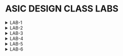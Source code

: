 # ASIC DESIGN CLASS LABS

<details>
 <summary>LAB-1 </summary>

***LAB 1a - Create a C program and compile it using GCC and then verify the output.***

Steps to be followed -

1] Open a text editor with a name sum1ton with use of the command mentioned below.
![1](https://github.com/user-attachments/assets/35037a36-036f-4039-a1c4-ba22a6dd7e1c)

2] Write a code to get sum of n numbers in the text editor.
![2](https://github.com/user-attachments/assets/5811c714-ff40-4b18-a8c6-b126d7fdd580)

3] Now compile the written code with help of gcc compiler
![3](https://github.com/user-attachments/assets/5759c133-0bb1-4248-96f5-0f89c930a49a)

4] Now run the executable code to check the final output
![4](https://github.com/user-attachments/assets/80d2507d-0549-4b86-9c9b-628f88a05c20)

Conclusion - Hence after succesfully executing c code we get sum of first 100 numbers as 5050.


***LAB 1b - Compiling a C code on  RISC_V compiler using O1 and Ofast.***

Steps to be followed -

1] Write a c program to get sum of n numbers
![Screenshot (740)](https://github.com/user-attachments/assets/3944499f-a22c-425f-bd20-75998bb96126)

2]Compile the c code using risc-v compiler with -O1 switch
![Screenshot (744)](https://github.com/user-attachments/assets/3c9961db-5692-4fa2-92f3-758fbd3c0c7a)

3] After creating an object file use the command to see the assembly code
![Screenshot (745)](https://github.com/user-attachments/assets/94aa641d-eb09-428a-8933-69975a713d0e)

4] As in the assembly code we just need to check inside the main so use | less.
![Screenshot (754)](https://github.com/user-attachments/assets/ba0bfb90-3e69-45d8-af8a-a6d1e353497f)

5] 15 lines of opcode are observed
![Screenshot (749)](https://github.com/user-attachments/assets/5e627bf6-fd02-4750-9f95-1191dda29b99)

6] Now use Ofast switch while compiling and repeat 3rd and 4th steps
![Screenshot (753)](https://github.com/user-attachments/assets/17ca7950-b63a-431d-ac5d-cf65c58455dd)

7] After generating the assembly code we obtain 12 lines of opcode.
![Screenshot (756)](https://github.com/user-attachments/assets/21362011-f28d-42a8-9955-641c2fd3ed27)

Conclusion - Hence the compilation is successfully performed.

</details>



<details>
 <summary>LAB-2 </summary>

***LAB 2 - Compiling the C code with RISC-V compiler using spike simulator and debugging it.***

Steps to be followed -

1] After compiling the sum1ton.c file using gcc compiler we got result as 5050. Now for verifying for same result using risc-v compiler use spike simulator and to get result use the command spike pk sum1ton.o 

![1](https://github.com/user-attachments/assets/c890e1e3-2060-4ab7-bfc8-bcac285c685d)

We get same result as 5050

2] Now to open debugger use "spike -d pk" command and to execute from 0 to first address of main section use "until pc 0 100b0 " where 0 is the initial and 100b0 is the first address under main section.

![2](https://github.com/user-attachments/assets/64e492dc-c68a-4898-bddc-7387e59d88ed)


3] TO check content of a2 register use "reg 0 a2" command. After executing it's content will be displayed. To go to the next instruction just press enter.

![3](https://github.com/user-attachments/assets/29fb83c7-4a7a-46c5-a2d9-fb5db9b953db)

4] As we can see the next instruction is "lui" which is used to load immediate. After executing it use "reg 0 a2" command and here we can observe that it's content is changed

![4](https://github.com/user-attachments/assets/7a7800da-a458-4ccc-a603-7a80c4c05d22)


5] Now moving to next instruction i.e "sp" stack pointer; after executing it we can observe hexadecimal 10 got subtracted i.e from 50 to 40.

![Screenshot (793)](https://github.com/user-attachments/assets/f7e12f2b-f0d5-4c51-85dc-419c7de18fb6)

Hence in similar way we can perform succeeding instructions.

</details>





<details>
 <summary>LAB-3 </summary>
 
    
***LAB 3***

***LAB-3A] Identify various RISC-V instruction type (R, I, S, B, U, J) and exact 32-bit instruction code in the instruction type format for below RISC-V instructions***


### Instructions Table

| Instruction          | Type | Opcode  | funct7 | rs2  | rs1  | funct3 | rd   | Imm   | 32-bit Instruction Code             |
|----------------------|------|---------|--------|------|------|--------|------|-------|-------------------------------------|
| `ADD r8, r9, r10`    | R    | 0110011 | 0000000| 01010| 01001| 000    | 01000|       | 0000000 01010 01001 000 01000 0110011 |
| `SUB r10, r8, r9`    | R    | 0110011 | 0100000| 01001| 01000| 000    | 01010|       | 0100000 01001 01000 000 01010 0110011 |
| `AND r9, r8, r10`    | R    | 0110011 | 0000000| 01010| 01000| 111    | 01001|       | 0000000 01010 01000 111 01001 0110011 |
| `OR r8, r9, r5`      | R    | 0110011 | 0000000| 00101| 01001| 110    | 01000|       | 0000000 00101 01001 110 01000 0110011 |
| `XOR r8, r8, r4`     | R    | 0110011 | 0000000| 00100| 01000| 100    | 01000|       | 0000000 00100 01000 100 01000 0110011 |
| `SLT r0, r1, r4`     | R    | 0110011 | 0000000| 00100| 00001| 010    | 00000|       | 0000000 00100 00001 010 00000 0110011 |
| `ADDI r2, r2, 5`     | I    | 0010011 |        |      | 00010| 000    | 00010| 000000000101 | 000000000101 00010 000 00010 0010011 |
| `SW r2, r0, 4`       | S    | 0100011 |        | 00010| 00000| 010    |      | 0000000 0100  | 0000000 00100 00000 010 00010 0100011 |
| `SRL r6, r1, r1`     | R    | 0110011 | 0000000| 00001| 00001| 101    | 00110|       | 0000000 00001 00001 101 00110 0110011 |
| `BNE r0, r0, 20`     | B    | 1100011 |        | 00000| 00000| 001    |      | 0000000 10100 | 0000000 10100 00000 001 00000 1100011 |
| `BEQ r0, r0, 15`     | B    | 1100011 |        | 00000| 00000| 000    |      | 0000000 01111 | 0000000 01111 00000 000 00000 1100011 |
| `LW r3, r1, 2`       | I    | 0000011 |        |      | 00001| 010    | 00011| 000000000010 | 000000000010 00001 010 00011 0000011 |
| `SLL r5, r1, r1`     | R    | 0110011 | 0000000| 00001| 00001| 001    | 00101|       | 0000000 00001 00001 001 00101 0110011 |


***LAB-3B] By making use of RISCV Core: Verilog Netlist and Testbench, perform an experiment of Functional Simulation.***




From below we can see all instructions are Hardcoded. 



![9](https://github.com/user-attachments/assets/d8d022bc-67a7-4795-83d4-e19007f7a0fd)


To compile and to get gtkwave of the iiitb_rv32i.v file and it's testbench iiitb_rv32i_tb.v file use below commands : 


![10](https://github.com/user-attachments/assets/c2183c7e-c878-4267-a506-04cf026595a8)


Table to show standard risc-v isa and Hardcore isa for each operation :


| Operation          | Standard RISCV ISA | Hardcoded ISA |
|--------------------|---------------------|---------------|
| ADD R6, R2, R1     | 32'h00110333        | 32'h02208300  |
| SUB R7, R1, R2     | 32'h402083b3        | 32'h02209380  |
| AND R8, R1, R3     | 32'h0030f433        | 32'h0230a400  |
| OR R9, R2, R5      | 32'h005164b3        | 32'h02513480  |
| XOR R10, R1, R4    | 32'h0040c533        | 32'h0240c500  |
| SLT R1, R2, R4     | 32'h0045a0b3        | 32'h02415580  |
| ADDI R12, R4, 5    | 32'h004120b3        | 32'h00520600  |
| BEQ R0, R0, 15     | 32'h00000f63        | 32'h00f00002  |
| SW R3, R1, 2       | 32'h0030a123        | 32'h00209181  |
| LW R13, R1, 2      | 32'h0020a683        | 32'h00208681  |
| SRL R16, R14, R2   | 32'h0030a123        | 32'h00271803  |
| SLL R15, R1, R2    | 32'h002097b3        | 32'h00208783  |


Output waveforms for each instruction -

1] ADD R6, R2, R1  : here addition is performed as R2+R1 and stored in R1 

from below image we can see output of ADD : 00000001 + 00000002 = 00000003

![1](https://github.com/user-attachments/assets/0f3f8435-da39-4420-bb3a-8462f0d65b56)


Similarly all instructions are executed and their respective waveforms are recorded


2] SUB R7, R1, R2

![2](https://github.com/user-attachments/assets/0b45855b-bf87-43a2-ab9d-86fdcf211f98)

3] AND R8, R1, R3

![3](https://github.com/user-attachments/assets/ff7b5e6c-2a6b-47ff-a766-56dd5cba9d9f)

4] OR R9, R2, R5

![4](https://github.com/user-attachments/assets/d920063c-d861-449b-98c6-f3842716b6ef)

5] XOR R10, R1, R4

![5](https://github.com/user-attachments/assets/72648356-f4fe-45ba-9d04-1ee9f1106071)

6] SLT R1, R2, R4

![6](https://github.com/user-attachments/assets/e163b617-7689-4dba-8d8a-09c410385e6e)

7] ADDI R12, R4, 5

![7](https://github.com/user-attachments/assets/f8871143-418f-45fa-beb7-d2b9c554dcba)

8] BEQ R0, R0, 15

![8](https://github.com/user-attachments/assets/6bf61cab-2f26-4b64-98db-259339a51666)


</details>


<details>
 <summary>LAB-4 </summary>

***LAB-4] Create a "TO-DO LIST APPLICATION" in C and compile with gcc and Risc-V architecture compilers and verify the output.***


C program for "TO-DO-LIST APPLICATION":

```c
#include <stdio.h>
#include <string.h>

#define MAX_TASKS 100
#define TASK_LENGTH 100

typedef struct {
    char task[TASK_LENGTH];
    int is_done;
} Todo;

Todo todo_list[MAX_TASKS];
int task_count = 0;

void add_task() {
    if (task_count < MAX_TASKS) {
        printf("Enter the task: ");
        getchar(); // To consume the newline character from the previous input
        fgets(todo_list[task_count].task, TASK_LENGTH, stdin);
        todo_list[task_count].task[strcspn(todo_list[task_count].task, "\n")] = 0; // Remove newline character
        todo_list[task_count].is_done = 0;
        task_count++;
        printf("Task added successfully!\n");
    } else {
        printf("Task list is full!\n");
    }
}

void view_tasks() {
    if (task_count == 0) {
        printf("No tasks to display.\n");
        return;
    }
    for (int i = 0; i < task_count; i++) {
        printf("%d. [%c] %s\n", i + 1, todo_list[i].is_done ? 'x' : ' ', todo_list[i].task);
    }
}

void mark_task_done() {
    int task_num;
    printf("Enter the task number to mark as done: ");
    scanf("%d", &task_num);
    if (task_num > 0 && task_num <= task_count) {
        todo_list[task_num - 1].is_done = 1;
        printf("Task marked as done.\n");
    } else {
        printf("Invalid task number.\n");
    }
}

int main() {
    int choice;
    while (1) {
        printf("\nTo-Do List Application\n");
        printf("1. Add Task\n");
        printf("2. View Tasks\n");
        printf("3. Mark Task as Done\n");
        printf("4. Exit\n");
        printf("Enter your choice: ");
        scanf("%d", &choice);

        switch (choice) {
            case 1:
                add_task();
                break;
            case 2:
                view_tasks();
                break;
            case 3:
                mark_task_done();
                break;
            case 4:
                printf("Exiting the application.\n");
                return 0;
            default:
                printf("Invalid choice. Please try again.\n");
        }
    }
}
```


Compilation with gcc -


![1](https://github.com/user-attachments/assets/bddcc84d-03eb-4979-b091-72a4ae171ec8)


Output can be observed as -

![2 (2)](https://github.com/user-attachments/assets/4ff6582c-3602-4a06-b800-7bb2dadb215f)

![Screenshot 2024-08-14 100416](https://github.com/user-attachments/assets/b295809e-e020-4021-b446-a1707f8dbd82)

![4](https://github.com/user-attachments/assets/f7f9cb89-f68d-41c8-9144-45238147aed3)


**Compiling the C code in RISC-V architecture with O1 and Ofast switches -**


A] Executing the C code with O1 switch with below command in terminal -


![5](https://github.com/user-attachments/assets/8893df1d-a763-4e3f-a4d3-c51457e29b1e)


The assembly line code for the O1 switch can be observed as below -


![6](https://github.com/user-attachments/assets/625df460-7a1d-457a-92c7-e77f62cf88c0)


B] Executing the C code with with Ofast switch -


![7](https://github.com/user-attachments/assets/a590b975-b548-49a4-bc79-8b4a32f33ce1)


The assembly line code, after executing the C code with Ofast switch can be observed as below-


![8](https://github.com/user-attachments/assets/a0731e9a-bec5-47bc-b43a-4fd44867a7d2)


For verifying for same result using risc-v architecture use spike simulator -

``spike pk todolist.o ``


![9](https://github.com/user-attachments/assets/71d46768-c6ca-4670-a9a1-b91ba738ebaf)


Now to open debugger use ``spike -d pk todolist.c`` command and to execute from 0 to first address of main section use ``until pc 0 103cc`` where 0 is the initial and 103cc is the first address under main section.


![10](https://github.com/user-attachments/assets/dc5e357e-3abc-4bee-96aa-9c9358a9bb84)



Observation - After compiling the "TO-DO-LIST APPLICATION" C program with gcc compiler and RISC-V architecture uising O1 and Ofast switches; same output is observed.


![11](https://github.com/user-attachments/assets/177f81b3-a8d2-4eee-ac07-9d6ebf148c1b)


</details>


<details>
 <summary>LAB-5 </summary>

***LAB 5] Build a 5-stage pipelined RISC-V processor using TL verilog and Makerchip***


Enabeling the Visualisation for the pipelined cpu in makerchip - 


![1](https://github.com/user-attachments/assets/ff0ba0a6-c788-4495-bb6f-fb4676e52bd5)

![2](https://github.com/user-attachments/assets/68c0bf00-3dc1-4b26-b2ee-0659cc255a8e)


Appending the Fetch using PC Logic and Adding the instruction memory - 

![3](https://github.com/user-attachments/assets/eccfa195-6e20-4216-af66-a51439a5faab)

Decoding I,R,S,U,B,J type of instructions based on opcode [6:0]
Only [6:2] is used here because this implementation is for RV64I which does not use [1:0] - 


![4](https://github.com/user-attachments/assets/bd2e98f5-03bd-467f-92ba-442d8813a1ac)


Adding a unique name to the clock with ```$clk_vai = *clk``` - 


![5](https://github.com/user-attachments/assets/49fcd8cb-4339-4de9-afad-fbcf0e109f6a)


Instruction immediate value decode - 


![8](https://github.com/user-attachments/assets/d49f42ea-f2f1-45f2-8e84-ff24a2125e1b)


Decoding other fields of instruction (source and destination registers, funct, opcode) using valid -


![9](https://github.com/user-attachments/assets/4203ad52-f6a3-404d-a4f7-dafa5344d40f)


Decode instruction in subset of base instruction set based on RISC-V 32I 

Use the command to decode - ```$dec_bits[10:0] = {$funct7[5],$funct3,$opcode}```

Decoding individual branch instructions - 


![10](https://github.com/user-attachments/assets/3f665bc6-bfbe-4326-b3b2-9a052e274fc2)

To quite down warnings - ``` `BOGUS_USE($is_beq $is_bne $is_blt $is_bge $is_bltu $is_bgeu $is_addi $is_add)``` is added to the TLV code

**Register file Read and Write**

Here the Register file is 2 read, 1 write which means 2 read and 1 write operation can happen simultanously.

For changes on Register File Read assign ``$scr1/2_value[31:0]`` to register file outputs.


![11](https://github.com/user-attachments/assets/78fa9d26-3d74-4644-b52d-83434f3edee5)

**ALU**

During the execute stage at ALU, both the operands perform the operation based on opcode. The output of ALU can be observed at `Sresult` .

Below is snapshot from Makerchip IDE after performing the execute stage.

![12](https://github.com/user-attachments/assets/02237119-43f9-4d15-bad1-68a612577f76)

**Register File Write** can be performed as below and it's waveform can be observed -


![13](https://github.com/user-attachments/assets/9ae8ddca-a593-410a-8cd0-12692157a3dd)

**Implementing Branch Instructions**

The next stage in the building of the RISC-V microarchitecture, is the addition of branches.


![14](https://github.com/user-attachments/assets/0cafd8be-d2cb-4fdf-97ea-a6a0612d0294)


For complementing branch instructions use ``$br_target_pc[31:0] = $pc +$imm;`` 

![15](https://github.com/user-attachments/assets/0322dd3f-adc4-482a-b261-8a23c28a9b9e)

**Testbench**

To pass the testbench use - ``*passed = |cpu/xreg[10]>>5$value == (1+2+3+4+5+6+7+8+9+10);``

From the below snapshot from makerchip, we can observe that the Testbench is successfullt implemented, and we can verify it from the LOG terminal


![16](https://github.com/user-attachments/assets/c1ce8a67-3e74-4bbd-b348-db4d618dea14)


**Pipelining the RISC-V CPU**

After applying pipeling to the cpu core and including the load,store and data memory option, we can observe the pipelined output at the **visualization** terminal 

![17](https://github.com/user-attachments/assets/31a95dc6-4a69-4904-9602-4d0a3533b6f3)

On the viz tab we can observe execution of various insturents and their results on differnt registers

For the risc-v cpu code , it takes 59 cycles for execution after adding the load,store and jump instructions.


![18](https://github.com/user-attachments/assets/c87b2b4f-d2cb-4516-b943-42ae175e2df2)

Below is snapshot of pipelined CPU with a test case of assembly program which does summation from 1 to 9 then stores to r14 of register file. In snapshot r14 = 45.

![Screenshot 2024-08-21 225050](https://github.com/user-attachments/assets/14ef33c4-d231-4483-9590-50c15230ab0a)


![Screenshot 2024-08-21 225234](https://github.com/user-attachments/assets/b6c445e1-2491-4784-ad81-92badebe5d99)



The gradual output of add instruction at 56th cycle  stored in the r10 register can be observed as 


![Screenshot 2024-08-21 212517](https://github.com/user-attachments/assets/241221eb-6e2b-43b0-9c92-915e4f1e1bb8)


Hence in similar pattern output for other instructions can be analized.


***Block diagram of the designed RISC-V CPU***


![20](https://github.com/user-attachments/assets/08a9b81d-6e87-4acb-8614-3b586a65d3ee)


***Output waveform with clock signal appended with name ``clk_vai``***

![21](https://github.com/user-attachments/assets/2bb47755-9727-446f-91a1-88e105068d65)


**Reset signal**


![22](https://github.com/user-attachments/assets/776d7794-c8ea-4810-910f-a45190913b6a)


Gradual addition of 1 to 9 stored in r14 register


![Screenshot 2024-08-21 225234](https://github.com/user-attachments/assets/fd7c300d-8db5-4c34-8134-402a9493e71a)



***Code***

```
\m4_TLV_version 1d: tl-x.org
\SV
   // Template code can be found in: https://github.com/stevehoover/RISC-V_MYTH_Workshop
   
   m4_include_lib(['https://raw.githubusercontent.com/BalaDhinesh/RISC-V_MYTH_Workshop/master/tlv_lib/risc-v_shell_lib.tlv'])

\SV
   m4_makerchip_module   // (Expanded in Nav-TLV pane.)
\TLV

   // /====================\
   // | Sum 1 to 9 Program |
   // \====================/
   //
   // Add 1,2,3,...,9 (in that order).
   //
   // Regs:
   //  r10 (a0): In: 0, Out: final sum
   //  r12 (a2): 10
   //  r13 (a3): 1..10
   //  r14 (a4): Sum
   // 
   // External to function:
   m4_asm(ADD, r10, r0, r0)             // Initialize r10 (a0) to 0.
   // Function:
   m4_asm(ADD, r14, r10, r0)            // Initialize sum register a4 with 0x0
   m4_asm(ADDI, r12, r10, 1010)         // Store count of 10 in register a2.
   m4_asm(ADD, r13, r10, r0)            // Initialize intermediate sum register a3 with 0
   // Loop:
   m4_asm(ADD, r14, r13, r14)           // Incremental addition
   m4_asm(ADDI, r13, r13, 1)            // Increment intermediate register by 1
   m4_asm(BLT, r13, r12, 1111111111000) // If a3 is less than a2, branch to label named <loop>
   m4_asm(ADD, r10, r14, r0)            // Store final result to register a0 so that it can be read by main program
   m4_asm(SW, r0, r10, 10000)           // Store r10 result in dmem
   m4_asm(LW, r17, r0, 10000)           // Load contents of dmem to r17
   m4_asm(JAL, r7, 00000000000000000000) // Done. Jump to itself (infinite loop). (Up to 20-bit signed immediate plus implicit 0 bit (unlike JALR) provides byte address; last immediate bit should also be 0)
   m4_define_hier(['M4_IMEM'], M4_NUM_INSTRS)

   |cpu
      @0
         $reset = *reset;
         $clk_vai = *clk;
         
         //PC fetch - branch, jumps and loads introduce 2 cycle bubbles in this pipeline
         $pc[31:0] = >>1$reset ? '0 : (>>3$valid_taken_br ? >>3$br_tgt_pc :
                                       >>3$valid_load     ? >>3$inc_pc[31:0] :
                                       >>3$jal_valid      ? >>3$br_tgt_pc :
                                       >>3$jalr_valid     ? >>3$jalr_tgt_pc :
                                                     (>>1$inc_pc[31:0]));
         // Access instruction memory using PC
         $imem_rd_en = ~ $reset;
         $imem_rd_addr[M4_IMEM_INDEX_CNT-1:0] = $pc[M4_IMEM_INDEX_CNT+1:2];
         
         
      @1
         //Getting instruction from IMem
         $instr[31:0] = $imem_rd_data[31:0];
         
         //Increment PC
         $inc_pc[31:0] = $pc[31:0] + 32'h4;
         
         //Decoding I,R,S,U,B,J type of instructions based on opcode [6:0]
         //Only [6:2] is used here because this implementation is for RV64I which does not use [1:0]
         $is_i_instr = $instr[6:2] ==? 5'b0000x ||
                       $instr[6:2] ==? 5'b001x0 ||
                       $instr[6:2] == 5'b11001;
         
         $is_r_instr = $instr[6:2] == 5'b01011 ||
                       $instr[6:2] ==? 5'b011x0 ||
                       $instr[6:2] == 5'b10100;
         
         $is_s_instr = $instr[6:2] ==? 5'b0100x;
         
         $is_u_instr = $instr[6:2] ==? 5'b0x101;
         
         $is_b_instr = $instr[6:2] == 5'b11000;
         
         $is_j_instr = $instr[6:2] == 5'b11011;
         
         //Immediate value decode
         $imm[31:0] = $is_i_instr ? { {21{$instr[31]}} , $instr[30:20]} :
                      $is_s_instr ? { {21{$instr[31]}} , $instr[30:25] , $instr[11:8] , $instr[7]} :
                      $is_b_instr ? { {20{$instr[31]}} , $instr[7] , $instr[30:25] , $instr[11:8] , 1'b0} :
                      $is_u_instr ? { $instr[31] , $instr[30:12] , { 12{1'b0}} } :
                      $is_j_instr ? { {12{$instr[31]}} , $instr[19:12] , $instr[20] , $instr[30:21] , 1'b0} :
                      >>1$imm[31:0];
         
         //Generate valid signals for each instruction fields
         $rs1_or_funct3_valid    = $is_r_instr || $is_i_instr || $is_s_instr || $is_b_instr;
         $rs2_valid              = $is_r_instr || $is_s_instr || $is_b_instr;
         $rd_valid               = $is_r_instr || $is_i_instr || $is_u_instr || $is_j_instr;
         $funct7_valid           = $is_r_instr;
         
         //Decode other fields of instruction - source and destination registers, funct, opcode
         ?$rs1_or_funct3_valid
            $rs1[4:0]    = $instr[19:15];
            $funct3[2:0] = $instr[14:12];
         
         ?$rs2_valid
            $rs2[4:0]    = $instr[24:20];
         
         ?$rd_valid
            $rd[4:0]     = $instr[11:7];
         
         ?$funct7_valid
            $funct7[6:0] = $instr[31:25];
         
         $opcode[6:0] = $instr[6:0];
         
         //Decode instruction in subset of base instruction set based on RISC-V 32I
         $dec_bits[10:0] = {$funct7[5],$funct3,$opcode};
         
         //Branch instructions
         $is_beq   = $dec_bits ==? 11'bx_000_1100011;
         $is_bne   = $dec_bits ==? 11'bx_001_1100011;
         $is_blt   = $dec_bits ==? 11'bx_100_1100011;
         $is_bge   = $dec_bits ==? 11'bx_101_1100011;
         $is_bltu  = $dec_bits ==? 11'bx_110_1100011;
         $is_bgeu  = $dec_bits ==? 11'bx_111_1100011;
         
         //Jump instructions
         $is_auipc = $dec_bits ==? 11'bx_xxx_0010111;
         $is_jal   = $dec_bits ==? 11'bx_xxx_1101111;
         $is_jalr  = $dec_bits ==? 11'bx_000_1100111;
         
         //Arithmetic instructions
         $is_addi  = $dec_bits ==? 11'bx_000_0010011;
         $is_add   = $dec_bits ==  11'b0_000_0110011;
         $is_lui   = $dec_bits ==? 11'bx_xxx_0110111;
         $is_slti  = $dec_bits ==? 11'bx_010_0010011;
         $is_sltiu = $dec_bits ==? 11'bx_011_0010011;
         $is_xori  = $dec_bits ==? 11'bx_100_0010011;
         $is_ori   = $dec_bits ==? 11'bx_110_0010011;
         $is_andi  = $dec_bits ==? 11'bx_111_0010011;
         $is_slli  = $dec_bits ==? 11'b0_001_0010011;
         $is_srli  = $dec_bits ==? 11'b0_101_0010011;
         $is_srai  = $dec_bits ==? 11'b1_101_0010011;
         $is_sub   = $dec_bits ==? 11'b1_000_0110011;
         $is_sll   = $dec_bits ==? 11'b0_001_0110011;
         $is_slt   = $dec_bits ==? 11'b0_010_0110011;
         $is_sltu  = $dec_bits ==? 11'b0_011_0110011;
         $is_xor   = $dec_bits ==? 11'b0_100_0110011;
         $is_srl   = $dec_bits ==? 11'b0_101_0110011;
         $is_sra   = $dec_bits ==? 11'b1_101_0110011;
         $is_or    = $dec_bits ==? 11'b0_110_0110011;
         $is_and   = $dec_bits ==? 11'b0_111_0110011;
         
         //Store instructions
         $is_sb    = $dec_bits ==? 11'bx_000_0100011;
         $is_sh    = $dec_bits ==? 11'bx_001_0100011;
         $is_sw    = $dec_bits ==? 11'bx_010_0100011;
         
         //Load instructions - support only 4 byte load
         $is_load  = $dec_bits ==? 11'bx_xxx_0000011;
         
         $is_jump = $is_jal || $is_jalr;
         
      @2
         //Get Source register values from reg file
         $rf_rd_en1 = $rs1_or_funct3_valid;
         $rf_rd_en2 = $rs2_valid;
         
         $rf_rd_index1[4:0] = $rs1[4:0];
         $rf_rd_index2[4:0] = $rs2[4:0];
         
         //Register file bypass logic - data forwarding from ALU to resolve RAW dependence
         $src1_value[31:0] = $rs1_bypass ? >>1$result[31:0] : $rf_rd_data1[31:0];
         $src2_value[31:0] = $rs2_bypass ? >>1$result[31:0] : $rf_rd_data2[31:0];
         
         //Branch target PC computation for branches and JAL
         $br_tgt_pc[31:0] = $imm[31:0] + $pc[31:0];
         
         //RAW dependence check for ALU data forwarding
         //If previous instruction was writing to reg file, and current instruction is reading from same register
         $rs1_bypass = >>1$rf_wr_en && (>>1$rd == $rs1);
         $rs2_bypass = >>1$rf_wr_en && (>>1$rd == $rs2);
         
      @3
         //ALU
         $result[31:0] = $is_addi  ? $src1_value +  $imm :
                         $is_add   ? $src1_value +  $src2_value :
                         $is_andi  ? $src1_value &  $imm :
                         $is_ori   ? $src1_value |  $imm :
                         $is_xori  ? $src1_value ^  $imm :
                         $is_slli  ? $src1_value << $imm[5:0]:
                         $is_srli  ? $src1_value >> $imm[5:0]:
                         $is_and   ? $src1_value &  $src2_value:
                         $is_or    ? $src1_value |  $src2_value:
                         $is_xor   ? $src1_value ^  $src2_value:
                         $is_sub   ? $src1_value -  $src2_value:
                         $is_sll   ? $src1_value << $src2_value:
                         $is_srl   ? $src1_value >> $src2_value:
                         $is_sltu  ? $sltu_rslt[31:0]:
                         $is_sltiu ? $sltiu_rslt[31:0]:
                         $is_lui   ? {$imm[31:12], 12'b0}:
                         $is_auipc ? $pc + $imm:
                         $is_jal   ? $pc + 4:
                         $is_jalr  ? $pc + 4:
                         $is_srai  ? ({ {32{$src1_value[31]}} , $src1_value} >> $imm[4:0]) :
                         $is_slt   ? (($src1_value[31] == $src2_value[31]) ? $sltu_rslt : {31'b0, $src1_value[31]}):
                         $is_slti  ? (($src1_value[31] == $imm[31]) ? $sltiu_rslt : {31'b0, $src1_value[31]}) :
                         $is_sra   ? ({ {32{$src1_value[31]}}, $src1_value} >> $src2_value[4:0]) :
                         $is_load  ? $src1_value +  $imm :
                         $is_s_instr ? $src1_value + $imm :
                                    32'bx;
         
         $sltu_rslt[31:0]  = $src1_value <  $src2_value;
         $sltiu_rslt[31:0] = $src1_value <  $imm;
         
         //Jump instruction target PC computation
         $jalr_tgt_pc[31:0] = $imm[31:0] + $src1_value[31:0]; 
         
         //Branch resolution
         $taken_br = $is_beq ? ($src1_value == $src2_value) :
                     $is_bne ? ($src1_value != $src2_value) :
                     $is_blt ? (($src1_value < $src2_value) ^ ($src1_value[31] != $src2_value[31])) :
                     $is_bge ? (($src1_value >= $src2_value) ^ ($src1_value[31] != $src2_value[31])) :
                     $is_bltu ? ($src1_value < $src2_value) :
                     $is_bgeu ? ($src1_value >= $src2_value) :
                     1'b0;
         
         //Current instruction is valid if one of the previous 2 instructions were not (taken_branch or load or jump)
         $valid = ~(>>1$valid_taken_br || >>2$valid_taken_br || >>1$is_load || >>2$is_load || >>2$jump_valid || >>1$jump_valid);
         
         //Current instruction is valid & is a taken branch
         $valid_taken_br = $valid && $taken_br;
         
         //Current instruction is valid & is a load
         $valid_load = $valid && $is_load;
         
         //Current instruction is valid & is jump
         $jump_valid = $valid && $is_jump;
         $jal_valid  = $valid && $is_jal;
         $jalr_valid = $valid && $is_jalr;
         
         //Destination register update - ALU result or load result depending on instruction
         $rf_wr_en = (($rd != '0) && $rd_valid && $valid) || >>2$valid_load;
         $rf_wr_index[4:0] = $valid ? $rd[4:0] : >>2$rd[4:0];
         $rf_wr_data[31:0] = $valid ? $result[31:0] : >>2$ld_data[31:0];
         
      @4
         //Data memory access for load, store
         $dmem_addr[3:0]     =  $result[5:2];
         $dmem_wr_en         =  $valid && $is_s_instr;
         $dmem_wr_data[31:0] =  $src2_value[31:0];
         $dmem_rd_en         =  $valid_load;
         
      
         //Write back data read from load instruction to register
         $ld_data[31:0]      =  $dmem_rd_data[31:0];
         
      
      

      // Note: Because of the magic we are using for visualisation, if visualisation is enabled below,
      //       be sure to avoid having unassigned signals (which you might be using for random inputs)
      //       other than those specifically expected in the labs. You'll get strange errors for these.

   
   // Assert these to end simulation (before Makerchip cycle limit).
   //Checks if sum of numbers from 1 to 9 is obtained in reg[17] and runs 10 cycles extra after this is met
   *passed = |cpu/xreg[17]>>10$value == (1+2+3+4+5+6+7+8+9);
   //Run for 200 cycles without any checks
   //*passed = *cyc_cnt > 200;
   *failed = 1'b0;
   
   // Macro instantiations for:
   //  o instruction memory
   //  o register file
   //  o data memory
   //  o CPU visualization
   |cpu
      m4+imem(@1)    // Args: (read stage)
      m4+rf(@2, @3)  // Args: (read stage, write stage) - if equal, no register bypass is required
      m4+dmem(@4)    // Args: (read/write stage)
   
   m4+cpu_viz(@4)    // For visualisation, argument should be at least equal to the last stage of CPU logic
                       // @4 would work for all labs
\SV
   endmodule
```

</details>


<details>
 <summary>LAB-6 </summary>
 

***LAB 6 - Comparision of generated RISC-V processor outputs using Iverilog GTKwave and Makerchip***

**Steps to be followed -** 

1] Execute the below commands on the terminal window for the buildup to converting the tlv file to the required verilog files

```
 sudo apt install make python python3 python3-pip git iverilog gtkwave

 cd ~

 sudo apt-get install python3-venv

 python3 -m venv .venv

 source ~/.venv/bin/activate

 pip3 install pyyaml click sandpiper-saas
```

![Screenshot 2024-08-26 222633](https://github.com/user-attachments/assets/499c08ad-0b72-4828-8c8d-c19852704878)



2] Use of Sandpiper to convert the TL-Verilog file to Verilog file 

![2](https://github.com/user-attachments/assets/ac001acc-9292-4ed9-a0ab-57849a8e6fdc)

3] Now to compile and simulate the generated verilog code for RISC-V design  run the following commands.

```
 iverilog -o output/pre_synth_sim.out -DPRE_SYNTH_SIM src/module/testbench.v -I src/include -I src/module

 cd output

 ./pre_synth_sim.out
```

![4](https://github.com/user-attachments/assets/b21e1941-e23b-4d90-ae72-b461de361323)

4] Now to open the .vcd simulation file through GTKWave use below command 

```
$ gtkwave pre_synth_sim.vcd
```

![5](https://github.com/user-attachments/assets/0dcb0f6d-b653-4390-9cac-7e6b25352067)



5] The generated output waveform is as shown below which includes -
   (i) Clock signal appended with name - CPU_clk_vai_a0.
   (ii) reset signal.
   (iii) 10-bit output showing gradual addition of 1 to 9.


  
![6](https://github.com/user-attachments/assets/ec109a35-ba92-4299-9bb9-3344982e2fdc)


  

  6] For comparison we can see the below plot of gradual addition of 1 to 9 which was obtained in the makerchip using TL-verilog code.

![Screenshot 2024-08-26 233637](https://github.com/user-attachments/assets/a5d68ad0-8ede-4044-8c37-c64e82bda863)
  

</details>
   





































































